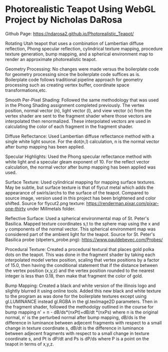 # Photorealistic Teapot Using WebGL Project by Nicholas DaRosa
Github Page: https://ndarosa2.github.io/Photorealistic_Teapot/

Rotating Utah teapot that uses a combination of Lambertian diffuse reflection, Phong specular reflection, cylindrical texture mapping, procedure texture generation, bump mapping, and a spherical environment map to render an approximate photorealistic teapot. 

Geometry Processing: No changes were made versus the boilerplate code for geometry processing since the boilerplate code suffices as is. Boilerplate code follows traditional pipeline approach for geometry processing such as creating vertex buffer, coordinate space transformations,etc. 

Smooth Per-Pixel Shading: Followed the same methodology that was used in the Phong Shading assignment completed previously. The vertex position, normal vector (n), light vector (l), and view vector (v) from the vertex shader are sent to the fragment shader where those vectors are interpolated then renormalized.  These interpolated vectors are used in calculating the color of each fragment in the fragment shader. 

Diffuse Reflectance: Used Lambertian diffuse reflectance method with a single white light source. For the dot(n,l) calculation, n is the normal vector after bump mapping has been applied. 

Specular Highlights: Used the Phong specular reflectance method with white light and a specular gleam exponent of 10. For the reflect vector calculation, the normal vector after bump mapping has been applied was used. 

Surface Texture: Used cylindrical mapping for mapping surface textures. May be subtle, but surface texture is that of flycut metal which adds the appearance of swirls/archs to the surface of the teapot. Compared to source image, version used in this project has been brightened and color shifted. 
Source for flycut2.png texture: https://renderman.pixar.com/pixar-one-thirty   under Millmetals folder. 

Reflective Surface: Used a spherical environmental map of St. Peter's Basilica. Mapped texture coordinates s,t to the sphere map using the x and y components of the normal vector. This spherical environment map was considered part of the ambient light for the teapot. 
Source for St. Peter's Basilica probe (stpeters_probe.png): https://www.pauldebevec.com/Probes/

Procedural Texture: Created a procedural textural that places gold polka dots on the teapot. This was done in the fragment shader by taking each interpolated model vertex position, scaling that vertex positions by a factor of 15.0, then having the conditional statement that if the distance between the vertex position (x,y,z) and the vertex position rounded to the nearest integer is less than 0.18, then make that fragment the color of gold.

Bump Mapping: Created a black and white version of the illinois logo and slightly blurred it using online tools. Added this new black and white texture to the program as was done for the boilerplate textures except using gl.LUMINANCE instead gl.RGBA in the gl.texImage2D parameters. Then in the fragment shader, followed the methodolgy outlined in the course for bump mapping n' = n - dB/ds*(nxPt)+dB/dt *(nxPs) where n is the original normal, n' is the perturbed normal after bump mapping, dB/ds is the difference in luminance between adjecent fragments with respect to a small change in texture coordinate s,  dB/dt is the difference in luminance between adjecent fragments with respect to a small change in texture coordinate s, and Pt is dP/dt and Ps is dP/ds where P is a point on the teapot in terms of x,y,z. 
